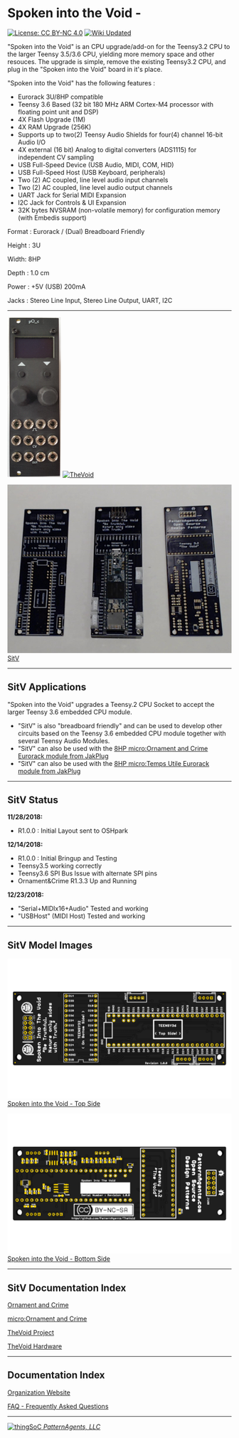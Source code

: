 # Spoken into the Void - 

[![License: CC BY-NC 4.0](https://img.shields.io/badge/License-CC%20BY--NC%204.0-lightgrey.svg)](https://creativecommons.org/licenses/by-nc/4.0/)
[![Wiki Updated](https://img.shields.io/badge/Wiki-Updated-blue.svg)](https://github.com/PatternAgents/TheVoid/wiki)

"Spoken into the Void" is an CPU upgrade/add-on for the Teensy3.2 CPU to the larger Teensy 3.5/3.6 CPU, 
yielding more memory space and other resouces. The upgrade is simple, remove the existing Teensy3.2 CPU, 
and plug in the "Spoken into the Void" board in it's place.

"Spoken into the Void" has the following features :

* Eurorack 3U/8HP compatible
* Teensy 3.6 Based (32 bit 180 MHz ARM Cortex-M4 processor with floating point unit and DSP)
* 4X Flash Upgrade (1M)
* 4X RAM Upgrade (256K)
* Supports up to two(2) Teensy Audio Shields for four(4) channel 16-bit Audio I/O
* 4X external (16 bit) Analog to digital converters (ADS1115) for independent CV sampling
* USB Full-Speed Device (USB Audio, MIDI, COM, HID)
* USB Full-Speed Host (USB Keyboard, peripherals)
* Two  (2) AC coupled, line level audio input channels 
* Two  (2) AC coupled, line level audio output channels
* UART Jack for Serial MIDI Expansion
* I2C Jack for Controls & UI Expansion
* 32K bytes NVSRAM (non-volatile memory) for configuration memory (with Embedis support)

Format : Eurorack / (Dual) Breadboard Friendly

Height : 3U 

Width: 8HP

Depth : 1.0 cm

Power : +5V (USB) 200mA

Jacks : Stereo Line Input, Stereo Line Output, UART, I2C

---------------------------------------

[![micro:O&C](https://raw.githubusercontent.com/patternagents/SitV/master/SitV/images/uO_C.png?raw=true)](https://github.com/patternagents/TheVoid)  [![TheVoid](https://img.youtube.com/vi/XBFi51OQsEs/0.jpg)](https://www.youtube.com/watch?v=XBFi51OQsEs)


[![TheVoid](https://raw.githubusercontent.com/patternagents/SitV/master/SitV/images/osh_boards.png?raw=true)SitV](https://github.com/PatternAgents/TheVoid)

---------------------------------------
## SitV Applications <a name="SitV_Applications"/>

"Spoken into the Void" upgrades a Teensy.2 CPU Socket to accept the larger Teensy 3.6 embedded CPU module.

- "SitV" is also "breadboard friendly" and can be used to develop other circuits based on the Teensy 3.6 embedded CPU module
together with several Teensy Audio Modules.
- "SitV" can also be used with the [8HP micro:Ornament and Crime Eurorack module from JakPlug](https://github.com/jakplugg/uO_c)
- "SitV" can also be used with the [8HP micro:Temps Utile Eurorack module from JakPlug](https://github.com/jakplugg/T_u)

---------------------------------------
## SitV Status <a name="SitV_Status"/>

**11/28/2018:** 
- R1.0.0 : Initial Layout sent to OSHpark

**12/14/2018:**
- R1.0.0 : Initial Bringup and Testing
- Teensy3.5 working correctly
- Teensy3.6 SPI Bus Issue with alternate SPI pins
- Ornament&Crime R1.3.3 Up and Running

**12/23/2018:**
- "Serial+MIDIx16+Audio" Tested and working
- "USBHost" (MIDI Host) Tested and working

---------------------------------------
## SitV Model Images


[![patternagents TheVoid](https://raw.githubusercontent.com/patternagents/SitV/master/SitV/images/SitV_top.png?raw=true)Spoken into the Void - Top Side](https://github.com/patternagents/SitV)


[![patternagents TheVoid](https://raw.githubusercontent.com/patternagents/SitV/master/SitV/images/SitV_bot.png?raw=true)Spoken into the Void - Bottom Side](https://github.com/patternagents/SitV)


---------------------------------------

## SitV Documentation Index <a name="TheVoid_documentation_index"/>

[Ornament and Crime](http://ornament-and-cri.me/)

[micro:Ornament and Crime](https://github.com/jakplugg/uO_c)

[TheVoid Project](https://github.com/PatternAgents/SitV/wiki)

[TheVoid Hardware](https://github.com/patternagents/SitV/tree/master/SitV/revisions/)


---------------------------------------

## Documentation Index <a name="documentation_index"/>

[Organization Website](http://patternagents.github.io)

[FAQ - Frequently Asked Questions](http://thingsoc.github.io/support/faq.html)

---------------------------------------

[![thingSoC](http://thingsoc.github.io/img/projects/thingSoC/thingSoC_thumb.png?raw=true) 
*PatternAgents, LLC*](http://thingsoc.github.io)
